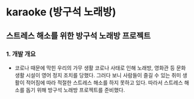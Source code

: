 # karaoke (방구석 노래방)
## 스트레스 해소를 위한 방구석 노래방 프로젝트
### 1. 개발 개요
+ 코로나 때문에 막힌 우리의 가무 생활
코로나 사태로 인해 노래방, 영화관 등 문화 생활 시설이 영어 정지 조치를 당했다.
그러다 보니 사람들이 즐길 수 있는 취미 생활이 적어짐에 따라 적절한 스트레스 해소를 하지 못하고 있다.
따라서 스트레스 해소를 돕기 위해 방구석 노래방 프로젝트를 준비했다.
